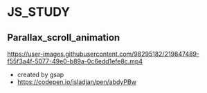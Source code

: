 # JS_STUDY

## Parallax_scroll_animation


https://user-images.githubusercontent.com/98295182/219847489-f55f3a4f-5077-49e0-b89a-0c6edd1efe8c.mp4

- created by gsap
- https://codepen.io/isladjan/pen/abdyPBw
